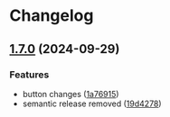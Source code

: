 # Changelog

## [1.7.0](https://github.com/vrittech/vrit-design/compare/v1.6.0...v1.7.0) (2024-09-29)


### Features

* button changes ([1a76915](https://github.com/vrittech/vrit-design/commit/1a76915e472166bf683f8b3f74c169c0a473a862))
* semantic release removed ([19d4278](https://github.com/vrittech/vrit-design/commit/19d4278475066bc4cd17d90e99400468c7b368ef))
